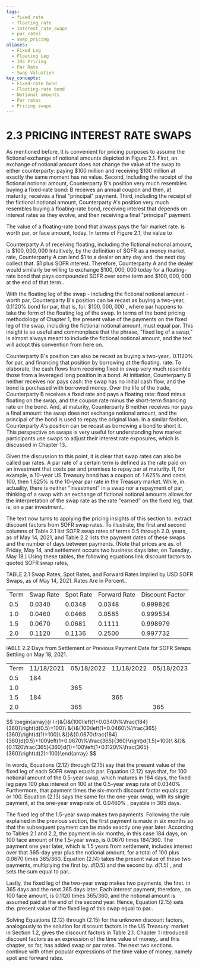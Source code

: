 ```yaml
---
tags:
  - fixed_rate
  - floating_rate
  - interest_rate_swaps
  - par_rates
  - swap_pricing
aliases:
  - Fixed Leg
  - Floating Leg
  - IRS Pricing
  - Par Rate
  - Swap Valuation
key_concepts:
  - Fixed-rate bond
  - Floating-rate bond
  - Notional amounts
  - Par rates
  - Pricing swaps
---
```


# 2.3 PRICING INTEREST RATE SWAPS  

As mentioned before, it is convenient for pricing purposes to assume the fictional exchange of notional amounts depicted in Figure 2.1. First, an. exchange of notional amount does not change the value of the swap to either counterparty: paying $\$100$ million and receiving $\$100$ million at exactly the same moment has no value. Second, including the receipt of the fictional notional amount, Counterparty B's position very much resembles buying a fixed-rate bond: B receives an annual coupon and then, at maturity, receives a final "principal" payment. Third, including the receipt of the fictional notional amount, Counterparty A's position very much resembles buying a floating-rate bond, receiving interest that depends on interest rates as they evolve, and then receiving a final "principal" payment.  

The value of a floating-rate bond that always pays the fair market rate. is worth par, or face amount, today. In terms of Figure 2.1, the value to  

Counterparty A of receiving floating, including the fictional notional amount, is $\$100,000,000$ Intuitively, by the definition of SOFR as a money market rate, Counterparty A can lend $\$1$ to a dealer on any day and. the next day collect that. $\$1$ plus SOFR interest. Therefore, Counterparty A and the dealer would similarly be willing to exchange $\$100,000,000$ today for a floating-rate bond that pays compounded SOFR over some term and $\$100,000,000$ at the end of that term..  

With the floating leg of the swap - including the fictional notional amount - worth par, Counterparty B's position can be recast as buying a two-year, $0.1120\%$ bond for par, that is, for. $\$100,000,000$ , where par happens to take the form of the floating leg of the swap. In terms of the bond pricing methodology of Chapter 1, the present value of the payments on the fixed leg of the swap, including the fictional notional amount, must equal par. This insight is so useful and commonplace that the phrase, "fixed leg of a swap," is almost always meant to include the fictional notional amount, and the text will adopt this convention from here on.  

Counterparty B's position can also be recast as buying a two-year,. $0.1120\%$ for par, and financing that position by borrowing at the floating. rate. To elaborate, the cash flows from receiving fixed in swap very much resemble those from a leveraged long position in a bond. At initiation, Counterparty B neither receives nor pays cash: the swap has no initial cash flow, and the bond is purchased with borrowed money. Over the life of the trade, Counterparty B receives a fixed rate and pays a floating rate: fixed minus floating on the swap, and the coupon rate minus the short-term financing rate on the bond. And, at maturity, Counterparty B neither receives nor pays a final amount: the swap does not exchange notional amount, and the principal of the bond is used to repay the original loan. In a similar fashion, Counterparty A's position can be recast as borrowing a bond to short it. This perspective on swaps is very useful for understanding how market participants use swaps to adjust their interest rate exposures, which is discussed in Chapter 13..  

Given the discussion to this point, it is clear that swap rates can also be called par rates. A par rate of a certain term is defined as the rate paid on an investment that costs par and promises to repay par at maturity. If, for example, a 10-year US Treasury bond has a coupon of. $1.625\%$ and costs 100, then $1.625\%$ is the 10-year par rate in the Treasury market. While, in. actuality, there is neither "investment" in a swap nor a repayment of par, thinking of a swap with an exchange of fictional notional amounts allows for the interpretation of the swap rate as the rate "earned" on the fixed leg, that is, on a par investment..  

The text now turns to applying the pricing insights of this section to. extract discount factors from SOFR swap rates. To illustrate, the first and second columns of Table 2.1 list SOFR swap rates of terms 0.5 through 2.0. years, as of May 14, 2021, and Table 2.2 lists the payment dates of these swaps and the number of days between payments. (Note that prices are as. of Friday, May 14, and settlement occurs two business days later, on Tuesday,. May 18.) Using these tables, the following equations link discount factors to quoted SOFR swap rates,  

TABLE 2.1 Swap Rates, Spot Rates, and Forward Rates Implied by USD SOFR Swaps, as of May 14, 2021. Rates Are in Percent..   


<html><body><table><tr><td>Term</td><td>Swap Rate</td><td>Spot Rate</td><td>Forward Rate</td><td>Discount Factor</td></tr><tr><td>0.5</td><td>0.0340</td><td>0.0348</td><td>0.0348</td><td>0.999826</td></tr><tr><td>1.0</td><td>0.0460</td><td>0.0466</td><td>0.0585</td><td>0.999534</td></tr><tr><td>1.5</td><td>0.0670</td><td>0.0681</td><td>0.1111</td><td>0.998979</td></tr><tr><td>2.0</td><td>0.1120</td><td>0.1136</td><td>0.2500</td><td>0.997732</td></tr></table></body></html>  

IABLE 2.2  Days from Settlement or Previous Payment Date for SOFR Swaps Settling on May 18, 2021.   


<html><body><table><tr><td>Term</td><td>11/18/2021</td><td>05/18/2022</td><td>11/18/2022</td><td>05/18/2023</td></tr><tr><td>0.5</td><td>184</td><td></td><td></td><td></td></tr><tr><td>1.0</td><td></td><td>365</td><td></td><td></td></tr><tr><td>1.5</td><td>184</td><td></td><td>365</td><td></td></tr><tr><td>2.0</td><td></td><td>365</td><td></td><td>365</td></tr></table></body></html>  
$$
\begin{array}{r l r}&{}&{100\left(1+0.0340\%\frac{184}{360}\right)d(0.5)=100}\ &{}&{100\left(1+0.0460\%\frac{365}{360}\right)d(1)=100}\ &{}&{0.0670\frac{184}{360}d(0.5)+100\left(1+0.0670\%\frac{365}{360}\right)d(1.5)=100}\ &{}&{0.1120\frac{365}{360}d(1)+100\left(1+0.1120\%\frac{365}{360}\right)d(2)=100}\end{array}
$$  

In words, Equations (2.12) through (2.15) say that the present value of the fixed leg of each SOFR swap equals par. Equation (2.12) says that, for 100 notional amount of the 0.5-year swap, which matures in 184 days, the fixed leg pays 100 plus interest on 100 at the 0.5-year swap rate of $0.0340\%$ Furthermore, that payment times the six-month discount factor equals par, or 100. Equation (2.13) says the same for the one-year swap, with its single payment, at the one-year swap rate of. $0.0460\%$ , payable in 365 days.  

The fixed leg of the 1.5-year swap makes two payments. Following the rule explained in the previous section, the first payment is made in six months so that the subsequent payment can be made exactly one year later. According to Tables 2.1 and 2.2, the payment in six months, in this case 184 days, on 100 face amount of the 1.5-year swap, is $0.0670$ times 184/360. The payment one year later, which is 1.5 years from settlement, includes interest over that 365-day year plus the notional amount, for a total of 100 plus 0.0670 times 365/360. Equation (2.14) takes the present value of these two payments, multiplying the first by. $d(0.5)$ and the second by. $d(1.5)$ , and sets the sum equal to par..  

Lastly, the fixed leg of the two-year swap makes two payments, the first. in 365 days and the next 365 days later. Each interest payment, therefore,. on 100 face amount, is 0.1120 times 365/360, and the notional amount is assumed paid at the end of the second year. Hence, Equation (2.15) sets the. present value of the fixed leg of this swap equal to par..  

Solving Equations (2.12) through (2.15) for the unknown discount factors, analogously to the solution for discount factors in the US Treasury. market in Section 1.2, gives the discount factors in Table 2.1. Chapter 1 introduced discount factors as an expression of the time value of money,. and this chapter, so far, has added swap or par rates. The next two sections. continue with other popular expressions of the time value of money, namely spot and forward rates.

